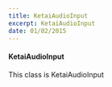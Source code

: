 ```yaml
---
title: KetaiAudioInput
excerpt: KetaiAudioInput
date: 01/02/2015
---
```

#### KetaiAudioInput

This class is KetaiAudioInput